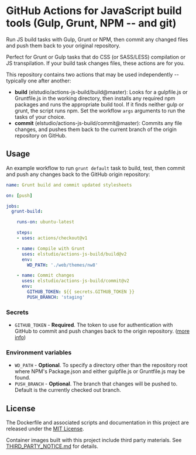 # GitHub Actions for JavaScript build tools (Gulp, Grunt, NPM -- and git)

Run JS build tasks with Gulp, Grunt or NPM, then commit any changed files and push them back to your original repository.

Perfect for Grunt or Gulp tasks that do CSS (or SASS/LESS) compilation or JS transpilation.  If your build task changes files, these actions are for you.

This repository contains two actions that may be used independently -- typically one after another:

- **build** (elstudio/actions-js-build/build@master): Looks for a gulpfile.js or Gruntfile.js in the working directory, then installs any required npm packages and runs the appropriate build tool. If it finds neither gulp or grunt, the script runs npm. Set the workflow `args` arguments to run the tasks of your choice.
- **commit** (elstudio/actions-js-build/commit@master): Commits any file changes, and pushes them back to the current branch of the origin repository on GitHub.


## Usage

An example workflow to run `grunt default` task to build, test, then commit and push any changes back to the GitHub origin repository:

```yaml
name: Grunt build and commit updated stylesheets

on: [push]

jobs:
  grunt-build:

    runs-on: ubuntu-latest

    steps:
    - uses: actions/checkout@v1

    - name: Compile with Grunt
      uses: elstudio/actions-js-build/build@v2
      env:
        WD_PATH: './web/themes/nw8'

    - name: Commit changes
      uses: elstudio/actions-js-build/commit@v2
      env:
        GITHUB_TOKEN: ${{ secrets.GITHUB_TOKEN }}
        PUSH_BRANCH: 'staging'
```


### Secrets

* `GITHUB_TOKEN` - **Required**. The token to use for authentication with GitHub to commit and push changes back to the origin repository. ([more info](https://developer.github.com/actions/creating-github-actions/accessing-the-runtime-environment/#environment-variables))


### Environment variables

* `WD_PATH` - **Optional**. To specify a directory other than the repository root where NPM's Package.json and either gulpfile.js or Gruntfile.js may be found.
* `PUSH_BRANCH` - **Optional**. The branch that changes will be pushed to. Default is the currently checked out branch.


## License

The Dockerfile and associated scripts and documentation in this project are released under the [MIT License](LICENSE).

Container images built with this project include third party materials. See [THIRD_PARTY_NOTICE.md](THIRD_PARTY_NOTICE.md) for details.
